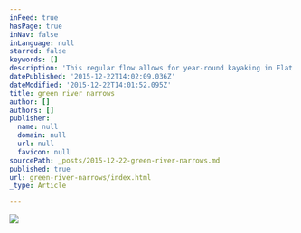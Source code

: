 ```yaml
---
inFeed: true
hasPage: true
inNav: false
inLanguage: null
starred: false
keywords: []
description: 'This regular flow allows for year-round kayaking in Flat Rock, NC and is part of the reason the Green is such a notorious and well-known river.'
datePublished: '2015-12-22T14:02:09.036Z'
dateModified: '2015-12-22T14:01:52.095Z'
title: green river narrows
author: []
authors: []
publisher:
  name: null
  domain: null
  url: null
  favicon: null
sourcePath: _posts/2015-12-22-green-river-narrows.md
published: true
url: green-river-narrows/index.html
_type: Article

---
```

![](https://the-grid-user-content.s3-us-west-2.amazonaws.com/88b5190f-af3f-44af-8847-bfa942a2a6ce.jpg)
